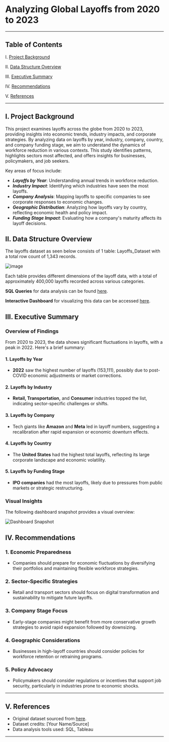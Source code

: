 # Analyzing Global Layoffs from 2020 to 2023

---

## Table of Contents
I. [Project Background](#i-project-background)

II. [Data Structure Overview](#ii-data-structure-overview)

III. [Executive Summary](#iii-executive-summary)

IV. [Recommendations](#iv-recommendations)

V. [References](#v-references)

---

## I. Project Background
This project examines layoffs across the globe from 2020 to 2023, providing insights into economic trends, industry impacts, and corporate strategies. By analyzing data on layoffs by year, industry, company, country, and company funding stage, we aim to understand the dynamics of workforce reduction in various contexts. This study identifies patterns, highlights sectors most affected, and offers insights for businesses, policymakers, and job seekers.

Key areas of focus include:
- **_Layoffs by Year_**: Understanding annual trends in workforce reduction.
- **_Industry Impact_**: Identifying which industries have seen the most layoffs.
- **_Company Analysis_**: Mapping layoffs to specific companies to see corporate responses to economic changes.
- **_Geographic Distribution_**: Analyzing how layoffs vary by country, reflecting economic health and policy impact.
- **_Funding Stage Impact_**: Evaluating how a company's maturity affects its layoff decisions.

## II. Data Structure Overview

The layoffs dataset as seen below consists of 1 table: Layoffs_Dataset with a total row count of 1,343 records. 

![image](https://github.com/user-attachments/assets/a1bcb4e1-c0ef-415c-9d95-50c7f952f757)


Each table provides different dimensions of the layoff data, with a total of approximately 400,000 layoffs recorded across various categories.

**SQL Queries** for data analysis can be found [here](link-to-sql-file).

**Interactive Dashboard** for visualizing this data can be accessed [here](link-to-tableau-dashboard).

## III. Executive Summary

### Overview of Findings

From 2020 to 2023, the data shows significant fluctuations in layoffs, with a peak in 2022. Here's a brief summary:

#### 1. **Layoffs by Year**
   - **2022** saw the highest number of layoffs (153,111), possibly due to post-COVID economic adjustments or market corrections.

#### 2. **Layoffs by Industry**
   - **Retail, Transportation,** and **Consumer** industries topped the list, indicating sector-specific challenges or shifts.

#### 3. **Layoffs by Company**
   - Tech giants like **Amazon** and **Meta** led in layoff numbers, suggesting a recalibration after rapid expansion or economic downturn effects.

#### 4. **Layoffs by Country**
   - The **United States** had the highest total layoffs, reflecting its large corporate landscape and economic volatility.

#### 5. **Layoffs by Funding Stage**
   - **IPO companies** had the most layoffs, likely due to pressures from public markets or strategic restructuring.

### Visual Insights
The following dashboard snapshot provides a visual overview:

![Dashboard Snapshot](link-to-dashboard-image)

## IV. Recommendations

### 1. **Economic Preparedness**
   - Companies should prepare for economic fluctuations by diversifying their portfolios and maintaining flexible workforce strategies.

### 2. **Sector-Specific Strategies**
   - Retail and transport sectors should focus on digital transformation and sustainability to mitigate future layoffs.

### 3. **Company Stage Focus**
   - Early-stage companies might benefit from more conservative growth strategies to avoid rapid expansion followed by downsizing.

### 4. **Geographic Considerations**
   - Businesses in high-layoff countries should consider policies for workforce retention or retraining programs.

### 5. **Policy Advocacy**
   - Policymakers should consider regulations or incentives that support job security, particularly in industries prone to economic shocks.

---

## V. References

- Original dataset sourced from [here](link-to-original-dataset).
- Dataset credits: [Your Name/Source]
- Data analysis tools used: SQL, Tableau

---
